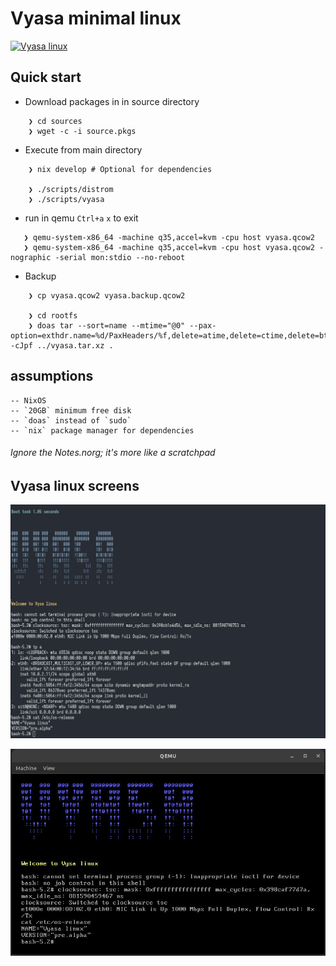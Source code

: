 # Vyasa minimal linux

[![Vyasa linux](https://asciinema.org/a/896Wa2sgEqVuOFWEl6xKLlSmA.svg)](https://asciinema.org/a/896Wa2sgEqVuOFWEl6xKLlSmA)

## Quick start

* Download packages in in source directory
```
    ❯ cd sources
    ❯ wget -c -i source.pkgs
```
* Execute from main directory
```
    ❯ nix develop # Optional for dependencies

    ❯ ./scripts/distrom
    ❯ ./scripts/vyasa
```
* run in qemu
`Ctrl+a` `x` to exit
```
   ❯ qemu-system-x86_64 -machine q35,accel=kvm -cpu host vyasa.qcow2
   ❯ qemu-system-x86_64 -machine q35,accel=kvm -cpu host vyasa.qcow2 -nographic -serial mon:stdio --no-reboot
```
* Backup
```
    ❯ cp vyasa.qcow2 vyasa.backup.qcow2

    ❯ cd rootfs
    ❯ doas tar --sort=name --mtime="@0" --pax-option=exthdr.name=%d/PaxHeaders/%f,delete=atime,delete=ctime,delete=btime,delete=mtime -cJpf ../vyasa.tar.xz .
```
## assumptions
```
-- NixOS
-- `20GB` minimum free disk
-- `doas` instead of `sudo`
-- `nix` package manager for dependencies
```
###### Ignore the Notes.norg; it's more like a scratchpad

## Vyasa linux screens
![QEMU console](./screens/console.jpg)

![QEMU window](./screens/qemu.jpg)


